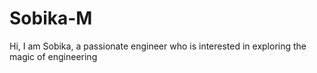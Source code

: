 # Sobika-M
Hi, I am Sobika, a passionate engineer who is interested in exploring the magic of engineering
